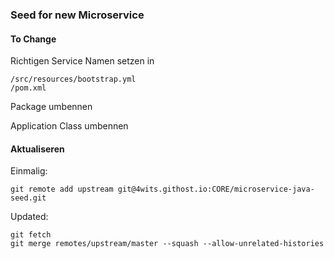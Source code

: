 ### Seed for new Microservice

#### To Change

Richtigen Service Namen setzen in

    /src/resources/bootstrap.yml
    /pom.xml

Package umbennen

Application Class umbennen

#### Aktualiseren

Einmalig:
    
    git remote add upstream git@4wits.githost.io:CORE/microservice-java-seed.git
    
Updated:
    
    git fetch
    git merge remotes/upstream/master --squash --allow-unrelated-histories
